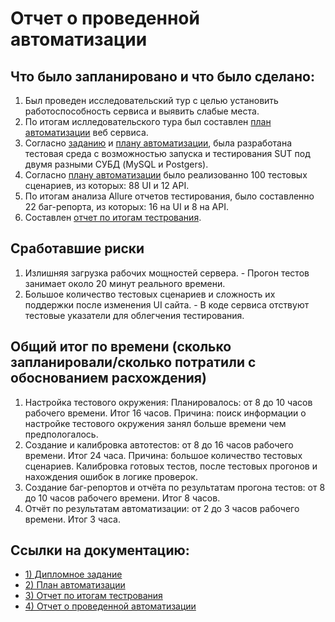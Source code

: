 # Отчет о проведенной автоматизации

## Что было запланировано и что было сделано:
1) Был проведен исследовательский тур с целью установить работоспособность сервиса и выявить слабые места. 
2) По итогам ислледовательского тура был составлен [план автоматизации](https://github.com/manny1892/QADiplomWork/blob/master/Plan.md) веб сервиса.
3) Согласно [заданию](https://github.com/netology-code/qa-diploma/blob/master/README.md) и [плану автоматизации](https://github.com/manny1892/QADiplomWork/blob/master/Plan.md), была разработана тестовая среда с возможностью запуска и тестирования SUT под двумя разными СУБД (MySQL и Postgers).
4) Согласно [плану автоматизации](https://github.com/manny1892/QADiplomWork/blob/master/Plan.md) было реализованно 100 тестовых сценариев, из которых: 88 UI и 12 API. 
5) По итогам анализа Allure отчетов тестирования, было составленно 22 баг-репорта, из которых: 16 на UI и 8 на API.
6) Составлен [отчет по итогам тестрования](https://github.com/manny1892/QADiplomWork/blob/master/TestReport.md).

## Сработавшие риски

1) Излишняя загрузка рабочих мощностей сервера. - Прогон тестов занимает около 20 минут реального времени. 
2) Большое количество тестовых сценариев и сложность их поддержки после изменения UI сайта. - В коде сервиса отствуют тестовые указатели для облегчения тестирования.

## Общий итог по времени (сколько запланировали/сколько потратили с обоснованием расхождения)

1) Настройка тестового окружения: Планировалось: от 8 до 10 часов рабочего времени. Итог 16 часов. Причина: поиск информации о настройке тестового окружения занял больше времени чем предпологалось.
2) Создание и калибровка автотестов: от 8 до 16 часов рабочего времени. Итог 24 часа. Причина: большое количество тестовых сценариев. Калибровка готовых тестов, после тестовых прогонов и нахождения ошибок в логике проверок.
3) Создание баг-репортов и отчёта по результатам прогона тестов: от 8 до 10 часов рабочего времени. Итог 8 часов.
4) Отчёт по результатам автоматизации: от 2 до 3 часов рабочего времени. Итог 3 часа. 

## Ссылки на документацию:
- [1) Дипломное задание](https://github.com/netology-code/qa-diploma/blob/master/README.md)
- [2) План автоматизации](https://github.com/manny1892/QADiplomWork/blob/master/Plan.md)
- [3) Отчет по итогам тестрования](https://github.com/manny1892/QADiplomWork/blob/master/TestReport.md)
- [4) Отчет о проведенной автоматизации](https://github.com/manny1892/QADiplomWork/blob/master/Summary.md)
